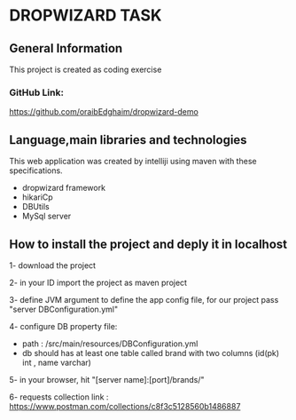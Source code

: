# DROPWIZARD TASK

## General Information
This project is created as coding exercise 

### GitHub Link:
https://github.com/oraibEdghaim/dropwizard-demo

## Language,main libraries  and technologies
This web application was created by intelliji using maven with these specifications.

 - dropwizard framework
 - hikariCp
 - DBUtils
 - MySql server

## How to install the project and deply it in localhost 

1- download the project

2- in your ID import the project as maven project

3- define JVM argument to define the app config file, for our project pass "server DBConfiguration.yml"

4- configure DB property file: 
   - path : /src/main/resources/DBConfiguration.yml
   - db should has at least one table called brand with two columns (id(pk) int , name varchar)

5- in your browser, hit "[server name]:[port]/brands/"

6- requests collection link : https://www.postman.com/collections/c8f3c5128560b1486887
